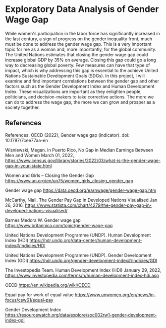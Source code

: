 # Exploratory Data Analysis of Gender Wage Gap

While women's participation in the labor force has significantly increased in the last century, a sign of progress on the gender inequality front, much must be done to address the gender wage gap. This is a very important topic for me as a woman and, more importantly, for the global community. The United Nations estimates that closing the gender wage gap could increase global GDP by 35% on average.   Closing this gap could go a long way to decreasing global poverty. Few measures can have that type of impact, which is why addressing this gap is essential to the achieve United Nations Sustainable Development Goals (SDGs). In this project, I will examine and find important correlations between the gender gap and other factors such as the Gender Development Index and Human Development Index. These visualizations are important as they enlighten people, politicians, and decision-makers to take corrective actions. The more we can do to address the wage gap, the more we can grow and prosper as a society together.


## References

References:
OECD (2022), Gender wage gap (indicator). doi: 10.1787/7cee77aa-en

Wisniewski, Megan. In Puerto Rico, No Gap in Median Earnings Between Men and Women
March 01, 2022, https://www.census.gov/library/stories/2022/03/what-is-the-gender-wage-gap-in-your-state.html

Women and Girls – Closing the Gender Gap
https://www.un.org/en/un75/women_girls_closing_gender_gap

Gender wage gap
https://data.oecd.org/earnwage/gender-wage-gap.htm

McCarthy, Niall. The Gender Pay Gap In Developed Nations Visualised
Jan 26, 2016, https://www.statista.com/chart/4279/the-gender-pay-gap-in-developed-nations-visualised/

Barnes  Medora W. Gender wage gap
https://www.britannica.com/topic/gender-wage-gap

United Nations Development Programme (UNDP). Human Development Index (HDI)
https://hdr.undp.org/data-center/human-development-index#/indicies/HDI

United Nations Development Programme (UNDP). Gender Development Index (GDI)
https://hdr.undp.org/gender-development-index#/indicies/GDI

The Investopedia Team. Human Development Index (HDI)
January 29, 2022, https://www.investopedia.com/terms/h/human-development-index-hdi.asp

OECD
https://en.wikipedia.org/wiki/OECD

Equal pay for work of equal value
https://www.unwomen.org/en/news/in-focus/csw61/equal-pay 

Gender Development Index
https://resourcewatch.org/data/explore/soc002rw1-gender-development-index-gdi 
